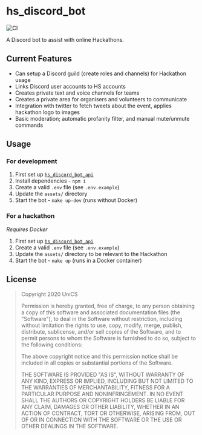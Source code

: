 # hs_discord_bot

![CI](https://github.com/unicsmcr/hs_discord_bot/workflows/CI/badge.svg)

A Discord bot to assist with online Hackathons.

## Current Features

- Can setup a Discord guild (create roles and channels) for Hackathon usage
- Links Discord user accounts to HS accounts
- Creates private text and voice channels for teams
- Creates a private area for organisers and volunteers to communicate
- Integration with twitter to fetch tweets about the event, applies hackathon logo to images
- Basic moderation; automatic profanity filter, and manual mute/unmute commands

## Usage

### For development

1. First set up [`hs_discord_bot_api`](https://github.com/unicsmcr/hs_discord_bot)
2. Install dependencies - `npm i`
3. Create a valid `.env` file (see `.env.example`)
4. Update the `assets/` directory
5. Start the bot - `make up-dev` (runs without Docker)

### For a hackathon

_Requires Docker_

1. First set up [`hs_discord_bot_api`](https://github.com/unicsmcr/hs_discord_bot)
2. Create a valid `.env` file (see `.env.example`)
3. Update the `assets/` directory to be relevant to the Hackathon
4. Start the bot - `make up` (runs in a Docker container)

## License

> Copyright 2020 UniCS
> 
> Permission is hereby granted, free of charge, to any person obtaining a copy of this software and associated documentation files (the "Software"), to deal in the Software without restriction, including without limitation the rights to use, copy, modify, merge, publish, distribute, sublicense, and/or sell copies of the Software, and to permit persons to whom the Software is furnished to do so, subject to the following conditions:
> 
> The above copyright notice and this permission notice shall be included in all copies or substantial portions of the Software.
> 
> THE SOFTWARE IS PROVIDED "AS IS", WITHOUT WARRANTY OF ANY KIND, EXPRESS OR IMPLIED, INCLUDING BUT NOT LIMITED TO THE WARRANTIES OF MERCHANTABILITY, FITNESS FOR A PARTICULAR PURPOSE AND NONINFRINGEMENT. IN NO EVENT SHALL THE AUTHORS OR COPYRIGHT HOLDERS BE LIABLE FOR ANY CLAIM, DAMAGES OR OTHER LIABILITY, WHETHER IN AN ACTION OF CONTRACT, TORT OR OTHERWISE, ARISING FROM, OUT OF OR IN CONNECTION WITH THE SOFTWARE OR THE USE OR OTHER DEALINGS IN THE SOFTWARE.
